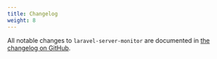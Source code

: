 ```yaml
---
title: Changelog
weight: 8
---
```


All notable changes to `laravel-server-monitor` are documented in [the changelog on GitHub](https://github.com/spatie/laravel-server-monitor/blob/master/CHANGELOG.md).

